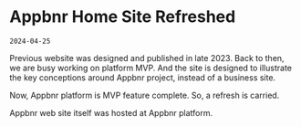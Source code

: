 # Appbnr Home Site Refreshed
`2024-04-25`

Previous website was designed and published in late 2023. Back to then, we are busy working on platform MVP. And the site is designed to illustrate the key conceptions around Appbnr project, instead of a business site.

Now, Appbnr platform is MVP feature complete. So, a refresh is carried.

Appbnr web site itself was hosted at Appbnr platform.